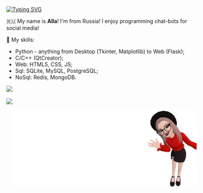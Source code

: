 [![Typing SVG](https://readme-typing-svg.demolab.com?font=Fira+Code&size=18&pause=1000&color=FFFFFF&vCenter=true&width=435&lines=Hi%2C+everyone!+%F0%9F%91%8B)](https://git.io/typing-svg)

:ru: My name is **Alla**! I'm from Russia! I enjoy programming chat-bots for social media!

:book: My skills:
- Python - anything from Desktop (Tkinter, Matplotlib) to Web (Flask);
- C/C++ (QtCreator);
- Web: HTML5, CSS, JS;
- Sql: SQLite, MySQL, PostgreSQL;
- NoSql: Redis, MongoDB.

![](https://github-profile-summary-cards.vercel.app/api/cards/repos-per-language?username=BeautifulDirt&theme=solarized_dark) 

![](https://github-profile-summary-cards.vercel.app/api/cards/stats?username=BeautifulDirt&theme=solarized_dark)

<img src="./dirtbanner.png" data-canonical-src="./dirtbanner.png" align="right" height="200" />
